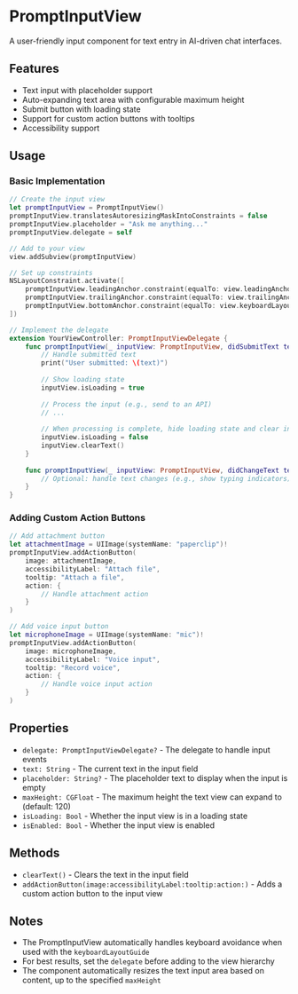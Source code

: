 # PromptInputView

A user-friendly input component for text entry in AI-driven chat interfaces.

## Features

- Text input with placeholder support
- Auto-expanding text area with configurable maximum height
- Submit button with loading state
- Support for custom action buttons with tooltips
- Accessibility support

## Usage

### Basic Implementation

```swift
// Create the input view
let promptInputView = PromptInputView()
promptInputView.translatesAutoresizingMaskIntoConstraints = false
promptInputView.placeholder = "Ask me anything..."
promptInputView.delegate = self

// Add to your view
view.addSubview(promptInputView)

// Set up constraints
NSLayoutConstraint.activate([
    promptInputView.leadingAnchor.constraint(equalTo: view.leadingAnchor, constant: 16),
    promptInputView.trailingAnchor.constraint(equalTo: view.trailingAnchor, constant: -16),
    promptInputView.bottomAnchor.constraint(equalTo: view.keyboardLayoutGuide.topAnchor, constant: -16)
])

// Implement the delegate
extension YourViewController: PromptInputViewDelegate {
    func promptInputView(_ inputView: PromptInputView, didSubmitText text: String) {
        // Handle submitted text
        print("User submitted: \(text)")
        
        // Show loading state
        inputView.isLoading = true
        
        // Process the input (e.g., send to an API)
        // ...
        
        // When processing is complete, hide loading state and clear input
        inputView.isLoading = false
        inputView.clearText()
    }
    
    func promptInputView(_ inputView: PromptInputView, didChangeText text: String) {
        // Optional: handle text changes (e.g., show typing indicators)
    }
}
```

### Adding Custom Action Buttons

```swift
// Add attachment button
let attachmentImage = UIImage(systemName: "paperclip")!
promptInputView.addActionButton(
    image: attachmentImage,
    accessibilityLabel: "Attach file",
    tooltip: "Attach a file",
    action: {
        // Handle attachment action
    }
)

// Add voice input button
let microphoneImage = UIImage(systemName: "mic")!
promptInputView.addActionButton(
    image: microphoneImage,
    accessibilityLabel: "Voice input",
    tooltip: "Record voice",
    action: {
        // Handle voice input action
    }
)
```

## Properties

- `delegate: PromptInputViewDelegate?` - The delegate to handle input events
- `text: String` - The current text in the input field
- `placeholder: String?` - The placeholder text to display when the input is empty
- `maxHeight: CGFloat` - The maximum height the text view can expand to (default: 120)
- `isLoading: Bool` - Whether the input view is in a loading state
- `isEnabled: Bool` - Whether the input view is enabled

## Methods

- `clearText()` - Clears the text in the input field
- `addActionButton(image:accessibilityLabel:tooltip:action:)` - Adds a custom action button to the input view

## Notes

- The PromptInputView automatically handles keyboard avoidance when used with the `keyboardLayoutGuide`
- For best results, set the `delegate` before adding to the view hierarchy
- The component automatically resizes the text input area based on content, up to the specified `maxHeight` 